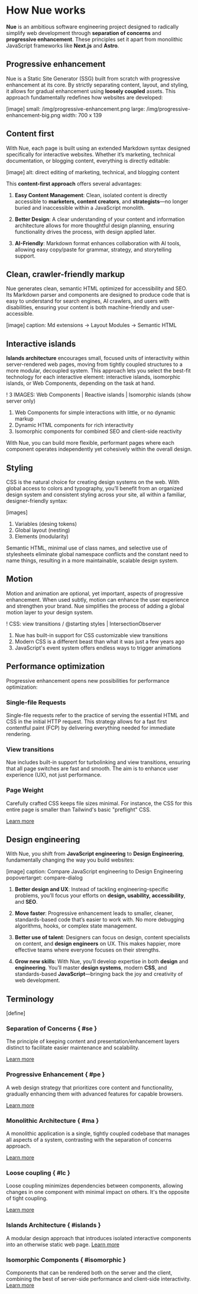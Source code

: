 
# How Nue works

**Nue** is an ambitious software engineering project designed to radically simplify web development through **separation of concerns** and **progressive enhancement**. These principles set it apart from monolithic JavaScript frameworks like **Next.js** and **Astro**.

## Progressive enhancement

Nue is a Static Site Generator (SSG) built from scratch with progressive enhancement at its core. By strictly separating content, layout, and styling, it allows for gradual enhancement using **loosely coupled** assets. This approach fundamentally redefines how websites are developed:


[image]
  small: /img/progressive-enhancement.png
  large: /img/progressive-enhancement-big.png
  width: 700 x 139


## Content first
With Nue, each page is built using an extended Markdown syntax designed specifically for interactive websites. Whether it’s marketing, technical documentation, or blogging content, everything is directly editable:

[image]
  alt: direct editing of marketing, technical, and blogging content

This **content-first approach** offers several advantages:

1. **Easy Content Management**: Clean, isolated content is directly accessible to **marketers, content creators**, and **strategists**—no longer buried and inaccessible within a JavaScript monolith.

2. **Better Design**: A clear understanding of your content and information architecture allows for more thoughtful design planning, ensuring functionality drives the process, with design applied later.

3. **AI-Friendly**: Markdown format enhances collaboration with AI tools, allowing easy copy/paste for grammar, strategy, and storytelling support.



## Clean, crawler-friendly markup
Nue generates clean, semantic HTML optimized for accessibility and SEO. Its Markdown parser and components are designed to produce code that is easy to understand for search engines, AI crawlers, and users with disabilities, ensuring your content is both machine-friendly and user-accessible.


[image]
  caption: Md extensions -> Layout Modules -> Semantic HTML



## Interactive islands
**Islands architecture** encourages small, focused units of interactivity within server-rendered web pages, moving from tightly coupled structures to a more modular, decoupled system. This approach lets you select the best-fit technology for each interactive element: interactive islands, isomorphic islands, or Web Components, depending on the task at hand.


! 3 IMAGES: Web Components | Reactive islands | Isomorphic islands (show server only)
  1. Web Components for simple interactions with little, or no dynamic markup
  2. Dynamic HTML components for rich interactivity
  3. Isomorphic components for combined SEO and client-side reactivity

With Nue, you can build more flexible, performant pages where each component operates independently yet cohesively within the overall design.



## Styling
CSS is the natural choice for creating design systems on the web. With global access to colors and typography, you’ll benefit from an organized design system and consistent styling across your site, all within a familiar, designer-friendly syntax:

[images]
  1. Variables (desing tokens)
  2. Global layout (nesting)
  3. Elements (modularity)

Semantic HTML, minimal use of class names, and selective use of stylesheets eliminate global namespace conflicts and the constant need to name things, resulting in a more maintainable, scalable design system.


## Motion
Motion and animation are optional, yet important, aspects of progressive enhancement. When used subtly, motion can enhance the user experience and strengthen your brand. Nue simplifies the process of adding a global motion layer to your design system.

! CSS: view transitions / @starting styles | IntersectionObserver
  1. Nue has built-in support for CSS customizable view transitions
  2. Modern CSS is a different beast than what it was just a few years ago
  3. JavaScript's event system offers endless ways to trigger animations


## Performance optimization
Progressive enhancement opens new possibilities for performance optimization:

### Single-file Requests
Single-file requests refer to the practice of serving the essential HTML and CSS in the initial HTTP request. This strategy allows for a fast first contentful paint (FCP) by delivering everything needed for immediate rendering.

### View transitions
Nue includes built-in support for turbolinking and view transitions, ensuring that all page switches are fast and smooth. The aim is to enhance user experience (UX), not just performance.

### Page Weight
Carefully crafted CSS keeps file sizes minimal. For instance, the CSS for this entire page is smaller than Tailwind's basic "preflight" CSS.


[Learn more](optimization.html)


## Design engineering

With Nue, you shift from **JavaScript engineering** to **Design Engineering**, fundamentally changing the way you build websites:

[image]
  caption: Compare JavaScript engineering to Design Engineering
  popovertarget: compare-dialog

1. **Better design and UX**: Instead of tackling engineering-specific problems, you’ll focus your efforts on **design, usability, accessibility**, and **SEO**.

2. **Move faster**: Progressive enhancement leads to smaller, cleaner, standards-based code that’s easier to work with. No more debugging algorithms, hooks, or complex state management.

3. **Better use of talent**: Designers can focus on design, content specialists on content, and **design engineers** on UX. This makes happier, more effective teams where everyone focuses on their strengths.

4. **Grow new skills**: With Nue, you’ll develop expertise in both **design** and **engineering**. You’ll master **design systems**, modern **CSS**, and standards-based **JavaScript**—bringing back the joy and creativity of web development.



## Terminology

[define]
  ### Separation of Concerns { #se }
  The principle of keeping content and presentation/enhancement layers distinct to facilitate easier maintenance and scalability.

  [Learn more](https://en.wikipedia.org/wiki/Separation_of_content_and_presentation)

  ### Progressive Enhancement { #pe }
  A web design strategy that prioritizes core content and functionality, gradually enhancing them with advanced features for capable browsers.

  [Learn more](https://en.wikipedia.org/wiki/Progressive_enhancement)

  ### Monolithic Architecture { #ma }
  A monolithic application is a single, tightly coupled codebase that manages all aspects of a system, contrasting with the separation of concerns approach.

  [Learn more](https://en.wikipedia.org/wiki/Monolithic_application)

  ### Loose coupling { #lc }
  Loose coupling minimizes dependencies between components, allowing changes in one component with minimal impact on others. It's the opposite of tight coupling.

  [Learn more](https://en.wikipedia.org/wiki/Coupling_(computer_programming))

  ### Islands Architecture { #islands }
  A modular design approach that introduces isolated interactive components into an otherwise static web page.
  [Learn more](https://www.patterns.dev/vanilla/islands-architecture/)

  ### Isomorphic Components { #isomorphic }
  Components that can be rendered both on the server and the client, combining the best of server-side performance and client-side interactivity.
  [Learn more](https://en.wikipedia.org/wiki/Isomorphic_JavaScript)
